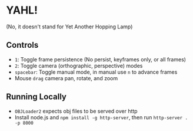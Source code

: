 # YAHL!

(No, it doesn't stand for Yet Another Hopping Lamp)

## Controls

* `1`: Toggle frame persistence (No persist, keyframes only, or all frames)
* `2`: Toggle camera (orthographic, perspective) modes
* `spacebar`: Toggle manual mode, in manual use `n` to advance frames
* Mouse `drag` camera pan, rotate, and zoom

## Running Locally

* `OBJLoader2` expects obj files to be served over http
* Install node.js and `npm install -g http-server`, then run `http-server . -p 8000`

